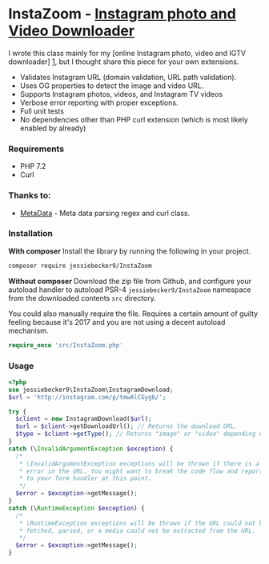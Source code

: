 # InstaZoom - [Instagram photo and Video Downloader](https://instazoom.org)

I wrote this class mainly for my [online Instagram photo, video and IGTV downloader] [1], but I thought share this piece for your own extensions.

  - Validates Instagram URL (domain validation, URL path validation).
  - Uses OG properties to detect the image and video URL.
  - Supports Instagram photos, videos, and Instagram TV videos
  - Verbose error reporting with proper exceptions.
  - Full unit tests
  - No dependencies other than PHP curl extension (which is most likely enabled by already)
  

### Requirements
* PHP 7.2
* Curl


### Thanks to:
* [MetaData][2] - Meta data parsing regex and curl class.

### Installation

**With composer**
Install the library by running the following in your project. 
```bash
composer require jessiebecker9/InstaZoom
```
**Without composer**
Download the zip file from Github, and configure your autoload handler to autoload PSR-4 `jessiebecker9/InstaZoom` namespace from the downloaded contents `src` directory. 

You could also manually require the file. Requires a certain amount of guilty feeling because it's 2017 and you are not using a decent autoload mechanism. 

```php 
require_once 'src/InstaZoom.php'
```

### Usage
```php
<?php
use jessiebecker9\InstaZoom\InstagramDownload;
$url = 'http://instagram.com/p/tmwAlCGygb/';

try {
  $client = new InstagramDownload($url);
  $url = $client->getDownloadUrl(); // Returns the download URL.
  $type = $client->getType(); // Returns "image" or "video" depending on the media type.
}
catch (\InvalidArgumentException $exception) {
  /*
   * \InvalidArgumentException exceptions will be thrown if there is a validation 
   * error in the URL. You might want to break the code flow and report the error 
   * to your form handler at this point.
   */
  $error = $exception->getMessage();
}
catch (\RuntimeException $exception) {
  /*
   * \RuntimeException exceptions will be thrown if the URL could not be 
   * fetched, parsed, or a media could not be extracted from the URL. 
   */
  $error = $exception->getMessage();
}
```


[1]:https://instazoom.org
[2]:https://github.com/baj84/MetaData
